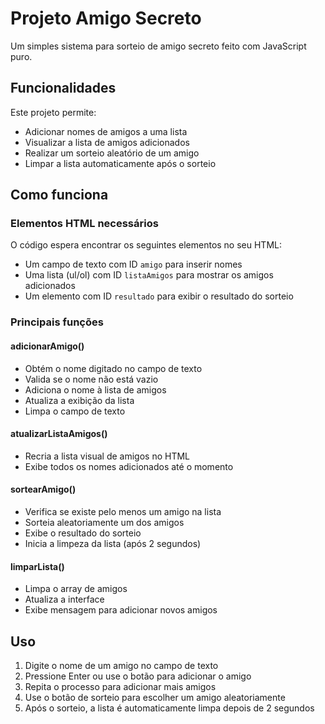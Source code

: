 # Projeto Amigo Secreto

Um simples sistema para sorteio de amigo secreto feito com JavaScript puro.

## Funcionalidades

Este projeto permite:
- Adicionar nomes de amigos a uma lista
- Visualizar a lista de amigos adicionados
- Realizar um sorteio aleatório de um amigo
- Limpar a lista automaticamente após o sorteio

## Como funciona

### Elementos HTML necessários

O código espera encontrar os seguintes elementos no seu HTML:
- Um campo de texto com ID `amigo` para inserir nomes
- Uma lista (ul/ol) com ID `listaAmigos` para mostrar os amigos adicionados
- Um elemento com ID `resultado` para exibir o resultado do sorteio

### Principais funções

#### adicionarAmigo()
- Obtém o nome digitado no campo de texto
- Valida se o nome não está vazio
- Adiciona o nome à lista de amigos
- Atualiza a exibição da lista
- Limpa o campo de texto

#### atualizarListaAmigos()
- Recria a lista visual de amigos no HTML
- Exibe todos os nomes adicionados até o momento

#### sortearAmigo()
- Verifica se existe pelo menos um amigo na lista
- Sorteia aleatoriamente um dos amigos
- Exibe o resultado do sorteio
- Inicia a limpeza da lista (após 2 segundos)

#### limparLista()
- Limpa o array de amigos
- Atualiza a interface
- Exibe mensagem para adicionar novos amigos

## Uso

1. Digite o nome de um amigo no campo de texto
2. Pressione Enter ou use o botão para adicionar o amigo
3. Repita o processo para adicionar mais amigos
4. Use o botão de sorteio para escolher um amigo aleatoriamente
5. Após o sorteio, a lista é automaticamente limpa depois de 2 segundos
